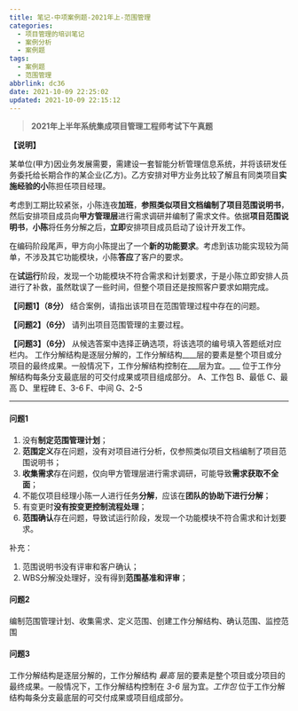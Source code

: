```yaml
---
title: 笔记-中项案例题-2021年上-范围管理
categories:
  - 项目管理的培训笔记
  - 案例分析
  - 案例题
tags:
  - 案例题
  - 范围管理
abbrlink: dc36
date: 2021-10-09 22:25:02
updated: 2021-10-09 22:15:12
---
```


> **2021年上半年系统集成项目管理工程师考试下午真题**

**【说明】**

某单位(甲方)因业务发展需要，需建设一套智能分析管理信息系统，并将该研发任务委托给长期合作的某企业(乙方)。乙方安排对甲方业务比较了解且有同类项目**实施经验的小**陈担任项目经理。

考虑到工期比较紧张，小陈连夜**加班**，**参照类似项目文档编制了项目范围说明书**，然后安排项目成员向**甲方管理层**进行需求调研并编制了需求文件。依据**项目范围说明书**，**小陈**将任务分解之后，**立即**安排项目成员启动了设计开发工作。

在编码阶段尾声，甲方向小陈提出了一个**新的功能要求**。考虑到该功能实现较为简单，不涉及其它功能模块，小陈**答应**了客户的要求。

在**试运行**阶段，发现一个功能模块不符合需求和计划要求，于是小陈立即安排人员进行了补救，虽然耽误了一些时间，但整个项目还是按照客户要求如期完成。

**【问题1】（8分）**
结合案例，请指出该项目在范围管理过程中存在的问题。

**【问题2】（6分）**
请列出项目范围管理的主要过程。

**【问题3】（6分）**
从候选答案中选择正确选项，将该选项的编号填入答题纸对应栏内。
工作分解结构是逐层分解的，工作分解结构____层的要素是整个项目或分项目的最终成果。一般情况下，工作分解结构控制在___层为宜。___ 位于工作分解结构每条分支最底层的可交付成果或项目组成部分。
A、工作包
B、最低
C、最高
D、里程碑
E、3-6
F、中间
G、2-5

<!-- more -->

---

#### 问题1

1. 没有**制定范围管理计划**；
2. **范围定义**存在问题，没有对项目进行分析，仅参照类似项目文档编制了项目范围说明书；
3. **收集需求**存在问题，仅向甲方管理层进行需求调研，可能导致**需求获取不全面**；
4. 不能仅项目经理小陈一人进行任务**分解**，应该在**团队的协助下进行分解**；
5. 有变更时**没有按变更控制流程处理**；
6. **范围确认**存在问题，导致试运行阶段，发现一个功能模块不符合需求和计划要求。

补充：

1. 范围说明书没有评审和客户确认；
2. WBS分解没处理好，没有得到**范围基准和评审**；

#### 问题2

编制范围管理计划、收集需求、定义范围、创建工作分解结构、确认范围、监控范围

#### 问题3

工作分解结构是逐层分解的，工作分解结构 *最高* 层的要素是整个项目或分项目的最终成果。一般情况下，工作分解结构控制在 *3-6* 层为宜。*工作包* 位于工作分解结构每条分支最底层的可交付成果或项目组成部分。
